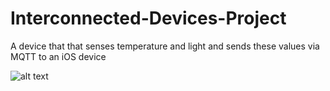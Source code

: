 # Interconnected-Devices-Project
A device that that senses temperature and light and sends these values via MQTT to an iOS device

![alt text](https://media.giphy.com/media/4TqbfZ3NSbZeWyo1wv/giphy-downsized-large.gif)
